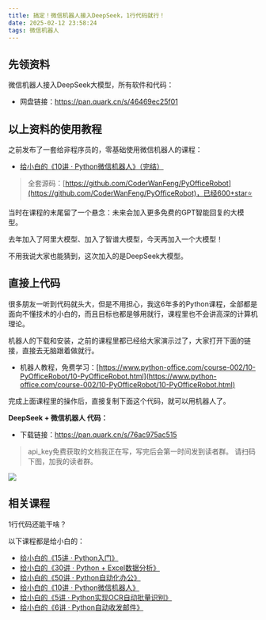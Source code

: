 ```yaml
---
title: 搞定！微信机器人接入DeepSeek，1行代码就行！
date: 2025-02-12 23:58:24
tags: 微信机器人
---
```


## 先领资料

微信机器人接入DeepSeek大模型，所有软件和代码：

- 网盘链接：https://pan.quark.cn/s/46469ec25f01

## 以上资料的使用教程

之前发布了一套给非程序员的，零基础使用微信机器人的课程：

- [给小白的《10讲 · Python微信机器人》（完结）](https://www.python-office.com/course-002/10-PyOfficeRobot/10-PyOfficeRobot.html)

> 全套源码：[https://github.com/CoderWanFeng/PyOfficeRobot](https://github.com/CoderWanFeng/PyOfficeRobot)，已经600+star⭐

当时在课程的末尾留了一个悬念：未来会加入更多免费的GPT智能回复的大模型。

去年加入了阿里大模型、加入了智谱大模型，今天再加入一个大模型！

不用我说大家也能猜到，这次加入的是DeepSeek大模型。


## 直接上代码

很多朋友一听到代码就头大，但是不用担心，我这6年多的Python课程，全部都是面向不懂技术的小白的，而且目标也都是够用就行，课程里也不会讲高深的计算机理论。

机器人的下载和安装，之前的课程里都已经给大家演示过了，大家打开下面的链接，直接去无脑跟着做就行。

- 机器人教程，免费学习：[https://www.python-office.com/course-002/10-PyOfficeRobot/10-PyOfficeRobot.html](https://www.python-office.com/course-002/10-PyOfficeRobot/10-PyOfficeRobot.html)

完成上面课程里的操作后，直接复制下面这个代码，就可以用机器人了。


**DeepSeek + 微信机器人 代码：**

- 下载链接：https://pan.quark.cn/s/76ac975ac515


> api_key免费获取的文档我正在写，写完后会第一时间发到读者群。
> 请扫码下图，加我的读者群。


![](https://python-office-1300615378.cos.ap-chongqing.myqcloud.com/group/ai-group.jpg)



## 相关课程

1行代码还能干啥？

以下课程都是给小白的：

- [给小白的《15讲 · Python入门》](https://www.python-office.com/course-002/15-Python/15-Python.html)
- [给小白的《30讲 · Python + Excel数据分析》](http://www.python-office.com/course-002/30-Excel/30-Excel.html)
- [给小白的《50讲 · Python自动化办公》](https://www.bilibili.com/opus/857901377884520482?spm_id_from=333.999.0.0)
- [给小白的《10讲 · Python微信机器人》](https://www.bilibili.com/video/BV1S84y1m7xd/?spm_id_from=333.999.0.0)
- [给小白的《5讲 · Python实现OCR自动批量识别》](https://www.bilibili.com/video/BV13J4m1s7L7/?spm_id_from=333.999.0.0)
- [给小白的《6讲 · Python自动收发邮件》](https://www.bilibili.com/video/BV1pQ4y177nV/)